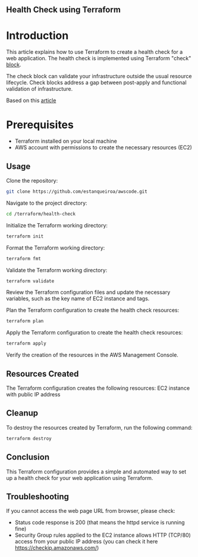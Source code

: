 ## Health Check using Terraform

# Introduction

This article explains how to use Terraform to create a health check for a web application. The health check is implemented using Terraform "check" [block](https://developer.hashicorp.com/terraform/language/checks).

The check block can validate your infrastructure outside the usual resource lifecycle. Check blocks address a gap between post-apply and functional validation of infrastructure.

Based on this [article](https://amod-kadam.medium.com/health-check-using-terraform-71248e9fb508)


# Prerequisites

* Terraform installed on your local machine
* AWS account with permissions to create the necessary resources (EC2)

## Usage

Clone the repository:
```bash
git clone https://github.com/estanqueiroa/awscode.git
``` 

Navigate to the project directory:
```bash
cd /terraform/health-check
```

Initialize the Terraform working directory:
```bash
terraform init
```

Format the Terraform working directory:
```bash
terraform fmt
``` 

Validate the Terraform working directory:
```bash
terraform validate
``` 

Review the Terraform configuration files and update the necessary variables, such as the key name of EC2 instance and tags.

Plan the Terraform configuration to create the health check resources:
```bash
terraform plan
``` 

Apply the Terraform configuration to create the health check resources:
```bash
terraform apply
``` 

Verify the creation of the resources in the AWS Management Console.

## Resources Created
The Terraform configuration creates the following resources: EC2 instance with public IP address


## Cleanup
To destroy the resources created by Terraform, run the following command:

```bash
terraform destroy
``` 

## Conclusion
This Terraform configuration provides a simple and automated way to set up a health check for your web application using Terraform.

## Troubleshooting

If you cannot access the web page URL from browser, please check:

* Status code response is 200 (that means the httpd service is running fine) 
* Security Group rules applied to the EC2 instance allows HTTP (TCP/80) access from your public IP address (you can check it here https://checkip.amazonaws.com/)